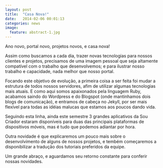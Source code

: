 ```yaml
---
layout: post
title:  "Casa Nova!"
date:   2014-02-06 00:01:13
categories: news
image:
  feature: abstract-1.jpg
---
```


Ano novo, portal novo, projetos novos, e casa nova!

Assim como buscamos a cada dia, trazer novas tecnologias para nossos clientes e projetos, precisamos de uma imagem pessoal que seja altamente compatível com o trabalho que desenvolvemos; e para ilustrar nosso trabalho e capacidade, nada melhor que nosso portal.
<!-- more -->
Focando este objetivo de evolução, a primeira coisa a ser feita foi mudar a estrutura de todos nossos servidores, afim de utilizar algumas tecnologias mais atuais. E como aqui somos apaixonados pela linguagem Ruby, acabamos saindo do Wordpress e do Blogspot (onde mantinhamos dois blogs de comunicação), e entramos de cabeça no Jekyll, por ser mais flexível para todas as idéias malucas que estamos aos poucos dando vida.

Seguindo esta linha, ainda este semestre 3 grandes aplicativos da Sou Criador estaram disponíveis para duas das principais plataformas de dispositivos móveis, mas é tudo que podemos adiantar por hora.

Outra novidade é que explicaremos um pouco mais sobre o desenvolvimento de alguns de nossos projetos, e tembém começaremos a disponibilizar a tradução dos tutoriais preferidos da equipe.

Um grande abraço, e aguardamos seu retorno constante para conferir nossas novidades.

<!-- Jekyll also offers powerful support for code snippets:

{% highlight ruby %}
def print_hi(name)
  puts "Hi, #{name}"
end
print_hi('Tom')
#=> prints 'Hi, Tom' to STDOUT.
{% endhighlight %}

Check out the [Jekyll docs][jekyll] for more info on how to get the most out of Jekyll. File all bugs/feature requests at [Jekyll's GitHub repo][jekyll-gh].

-->

[jekyll-gh]: https://github.com/mojombo/jekyll
[jekyll]:    http://jekyllrb.com
